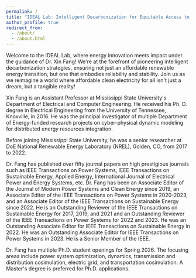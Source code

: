 ```yaml
---
permalink: /
title: "IDEAL Lab: Intelligent Decarbonization for Equitable Access to Energy Laboratory"
author_profile: true
redirect_from: 
  - /about/
  - /about.html
---
```


Welcome to the IDEAL Lab, where energy innovation meets impact under the guidance of Dr. Xin Fang! We're at the forefront of pioneering intelligent decarbonization strategies, ensuring not just an affordable renewable energy transition, but one that embodies reliability and stability. Join us as we reimagine a world where affordable clean electricity for all isn't just a dream, but a tangible reality!

Xin Fang is an Assistant Professor at Mississippi State University's Department of Electrical and Computer Engineering. He received his Ph. D. degree in Electrical Engineering from the University of Tennessee, Knoxville, in 2016. He was the principal investigator of multiple Department of Energy-funded research projects on cyber-physical dynamic modeling for distributed energy resources integration.

Before joining Mississippi State University, he was a senior researcher at DoE National Renewable Energy Laboratory (NREL), Golden, CO, from 2017 to 2022.

Dr. Fang has published over fifty journal papers on high prestigious journals such as IEEE Transactions on Power Systems, IEEE Transactions on Sustainable Energy, Applied Energy, International Journal of Electrical Power and Energy Systems, etc. Dr. Fang has been an Associate Editor of the Journal of Modern Power Systems and Clean Energy since 2019, an Associate Editor of the IEEE Transactions on Power Systems in 2020-2023, and an Associate Editor of the IEEE Transactions on Sustainable Energy since 2022. He is an Outstanding Reviewer of the IEEE Transactions on Sustainable Energy for 2017, 2019, and 2021 and an Outstanding Reviewer of the IEEE Transactions on Power Systems for 2022 and 2023. He was an Outstanding Associate Editor for IEEE Transactions on Sustainable Energy in 2022. He was an Outstanding Associate Editor for IEEE Transactions on Power Systems in 2023. He is a Senior Member of the IEEE.

Dr. Fang has multiple Ph.D. student openings for Spring 2026. The focusing areas include power system optimization, dynamics, transmission and distribution cosimulation, electric grid, and transportation cosimulation. A Master's degree is preferred for Ph.D. applications.

